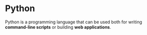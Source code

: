# Python

Python is a programming language that can be used both for writing **command-line scripts** or building **web applications**.
